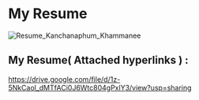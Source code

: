 # My Resume

![Resume_Kanchanaphum_Khammanee](https://github.com/user-attachments/assets/b53450c6-e7d3-486d-9cbb-8c2de7e78ff9)

## My Resume( Attached hyperlinks ) :

https://drive.google.com/file/d/1z-5NkCaol_dMTfACi0J6Wtc804gPxlY3/view?usp=sharing

